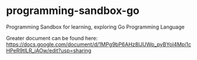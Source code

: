 # programming-sandbox-go
Programming Sandbox for learning, exploring Go Programming Language

Greater document can be found here: https://docs.google.com/document/d/1MPg9bP6AHz8lJUWp_pyBYol4Mpi1cHPeR9tlLR_iAOw/edit?usp=sharing 
